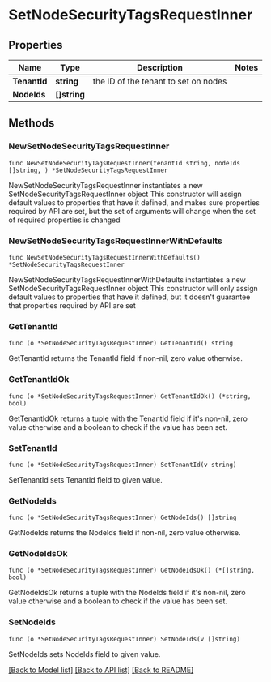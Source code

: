 # SetNodeSecurityTagsRequestInner

## Properties

Name | Type | Description | Notes
------------ | ------------- | ------------- | -------------
**TenantId** | **string** | the ID of the tenant to set on nodes | 
**NodeIds** | **[]string** |  | 

## Methods

### NewSetNodeSecurityTagsRequestInner

`func NewSetNodeSecurityTagsRequestInner(tenantId string, nodeIds []string, ) *SetNodeSecurityTagsRequestInner`

NewSetNodeSecurityTagsRequestInner instantiates a new SetNodeSecurityTagsRequestInner object
This constructor will assign default values to properties that have it defined,
and makes sure properties required by API are set, but the set of arguments
will change when the set of required properties is changed

### NewSetNodeSecurityTagsRequestInnerWithDefaults

`func NewSetNodeSecurityTagsRequestInnerWithDefaults() *SetNodeSecurityTagsRequestInner`

NewSetNodeSecurityTagsRequestInnerWithDefaults instantiates a new SetNodeSecurityTagsRequestInner object
This constructor will only assign default values to properties that have it defined,
but it doesn't guarantee that properties required by API are set

### GetTenantId

`func (o *SetNodeSecurityTagsRequestInner) GetTenantId() string`

GetTenantId returns the TenantId field if non-nil, zero value otherwise.

### GetTenantIdOk

`func (o *SetNodeSecurityTagsRequestInner) GetTenantIdOk() (*string, bool)`

GetTenantIdOk returns a tuple with the TenantId field if it's non-nil, zero value otherwise
and a boolean to check if the value has been set.

### SetTenantId

`func (o *SetNodeSecurityTagsRequestInner) SetTenantId(v string)`

SetTenantId sets TenantId field to given value.


### GetNodeIds

`func (o *SetNodeSecurityTagsRequestInner) GetNodeIds() []string`

GetNodeIds returns the NodeIds field if non-nil, zero value otherwise.

### GetNodeIdsOk

`func (o *SetNodeSecurityTagsRequestInner) GetNodeIdsOk() (*[]string, bool)`

GetNodeIdsOk returns a tuple with the NodeIds field if it's non-nil, zero value otherwise
and a boolean to check if the value has been set.

### SetNodeIds

`func (o *SetNodeSecurityTagsRequestInner) SetNodeIds(v []string)`

SetNodeIds sets NodeIds field to given value.



[[Back to Model list]](../README.md#documentation-for-models) [[Back to API list]](../README.md#documentation-for-api-endpoints) [[Back to README]](../README.md)


